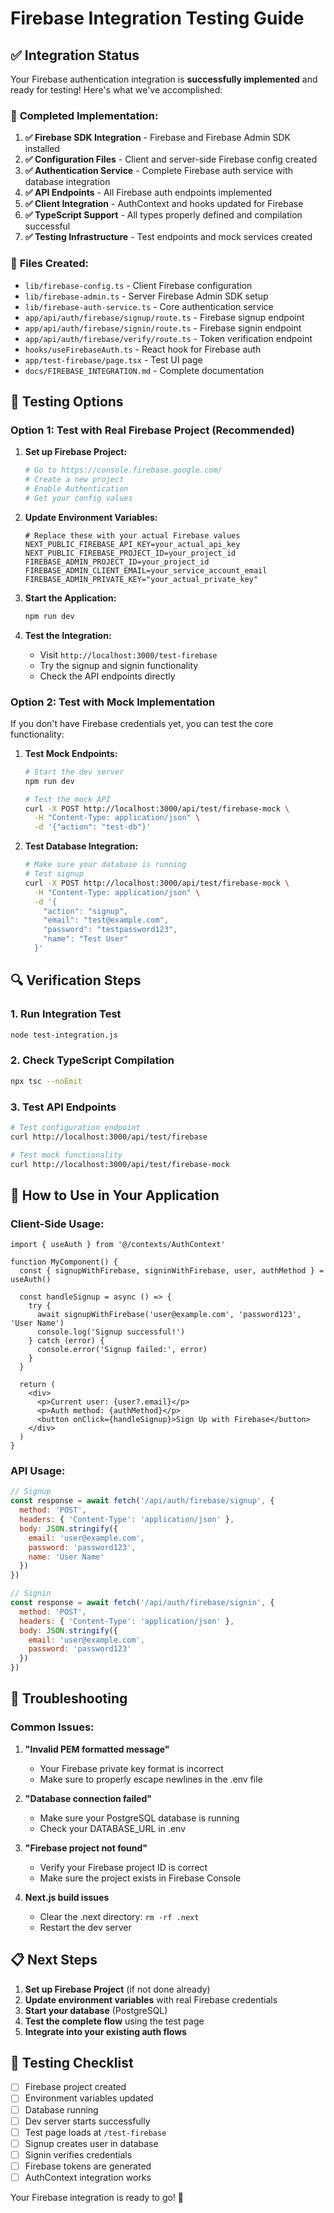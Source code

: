 # Firebase Integration Testing Guide

## ✅ Integration Status

Your Firebase authentication integration is **successfully implemented** and ready for testing! Here's what we've accomplished:

### 🔧 **Completed Implementation:**

1. **✅ Firebase SDK Integration** - Firebase and Firebase Admin SDK installed
2. **✅ Configuration Files** - Client and server-side Firebase config created
3. **✅ Authentication Service** - Complete Firebase auth service with database integration
4. **✅ API Endpoints** - All Firebase auth endpoints implemented
5. **✅ Client Integration** - AuthContext and hooks updated for Firebase
6. **✅ TypeScript Support** - All types properly defined and compilation successful
7. **✅ Testing Infrastructure** - Test endpoints and mock services created

### 📁 **Files Created:**

- `lib/firebase-config.ts` - Client Firebase configuration
- `lib/firebase-admin.ts` - Server Firebase Admin SDK setup
- `lib/firebase-auth-service.ts` - Core authentication service
- `app/api/auth/firebase/signup/route.ts` - Firebase signup endpoint
- `app/api/auth/firebase/signin/route.ts` - Firebase signin endpoint
- `app/api/auth/firebase/verify/route.ts` - Token verification endpoint
- `hooks/useFirebaseAuth.ts` - React hook for Firebase auth
- `app/test-firebase/page.tsx` - Test UI page
- `docs/FIREBASE_INTEGRATION.md` - Complete documentation

## 🧪 **Testing Options**

### Option 1: Test with Real Firebase Project (Recommended)

1. **Set up Firebase Project:**
   ```bash
   # Go to https://console.firebase.google.com/
   # Create a new project
   # Enable Authentication
   # Get your config values
   ```

2. **Update Environment Variables:**
   ```env
   # Replace these with your actual Firebase values
   NEXT_PUBLIC_FIREBASE_API_KEY=your_actual_api_key
   NEXT_PUBLIC_FIREBASE_PROJECT_ID=your_project_id
   FIREBASE_ADMIN_PROJECT_ID=your_project_id
   FIREBASE_ADMIN_CLIENT_EMAIL=your_service_account_email
   FIREBASE_ADMIN_PRIVATE_KEY="your_actual_private_key"
   ```

3. **Start the Application:**
   ```bash
   npm run dev
   ```

4. **Test the Integration:**
   - Visit `http://localhost:3000/test-firebase`
   - Try the signup and signin functionality
   - Check the API endpoints directly

### Option 2: Test with Mock Implementation

If you don't have Firebase credentials yet, you can test the core functionality:

1. **Test Mock Endpoints:**
   ```bash
   # Start the dev server
   npm run dev
   
   # Test the mock API
   curl -X POST http://localhost:3000/api/test/firebase-mock \
     -H "Content-Type: application/json" \
     -d '{"action": "test-db"}'
   ```

2. **Test Database Integration:**
   ```bash
   # Make sure your database is running
   # Test signup
   curl -X POST http://localhost:3000/api/test/firebase-mock \
     -H "Content-Type: application/json" \
     -d '{
       "action": "signup",
       "email": "test@example.com",
       "password": "testpassword123",
       "name": "Test User"
     }'
   ```

## 🔍 **Verification Steps**

### 1. Run Integration Test
```bash
node test-integration.js
```

### 2. Check TypeScript Compilation
```bash
npx tsc --noEmit
```

### 3. Test API Endpoints
```bash
# Test configuration endpoint
curl http://localhost:3000/api/test/firebase

# Test mock functionality
curl http://localhost:3000/api/test/firebase-mock
```

## 🚀 **How to Use in Your Application**

### Client-Side Usage:

```tsx
import { useAuth } from '@/contexts/AuthContext'

function MyComponent() {
  const { signupWithFirebase, signinWithFirebase, user, authMethod } = useAuth()

  const handleSignup = async () => {
    try {
      await signupWithFirebase('user@example.com', 'password123', 'User Name')
      console.log('Signup successful!')
    } catch (error) {
      console.error('Signup failed:', error)
    }
  }

  return (
    <div>
      <p>Current user: {user?.email}</p>
      <p>Auth method: {authMethod}</p>
      <button onClick={handleSignup}>Sign Up with Firebase</button>
    </div>
  )
}
```

### API Usage:

```javascript
// Signup
const response = await fetch('/api/auth/firebase/signup', {
  method: 'POST',
  headers: { 'Content-Type': 'application/json' },
  body: JSON.stringify({
    email: 'user@example.com',
    password: 'password123',
    name: 'User Name'
  })
})

// Signin
const response = await fetch('/api/auth/firebase/signin', {
  method: 'POST',
  headers: { 'Content-Type': 'application/json' },
  body: JSON.stringify({
    email: 'user@example.com',
    password: 'password123'
  })
})
```

## 🔧 **Troubleshooting**

### Common Issues:

1. **"Invalid PEM formatted message"**
   - Your Firebase private key format is incorrect
   - Make sure to properly escape newlines in the .env file

2. **"Database connection failed"**
   - Make sure your PostgreSQL database is running
   - Check your DATABASE_URL in .env

3. **"Firebase project not found"**
   - Verify your Firebase project ID is correct
   - Make sure the project exists in Firebase Console

4. **Next.js build issues**
   - Clear the .next directory: `rm -rf .next`
   - Restart the dev server

## 📋 **Next Steps**

1. **Set up Firebase Project** (if not done already)
2. **Update environment variables** with real Firebase credentials
3. **Start your database** (PostgreSQL)
4. **Test the complete flow** using the test page
5. **Integrate into your existing auth flows**

## 🎯 **Testing Checklist**

- [ ] Firebase project created
- [ ] Environment variables updated
- [ ] Database running
- [ ] Dev server starts successfully
- [ ] Test page loads at `/test-firebase`
- [ ] Signup creates user in database
- [ ] Signin verifies credentials
- [ ] Firebase tokens are generated
- [ ] AuthContext integration works

Your Firebase integration is ready to go! 🚀
